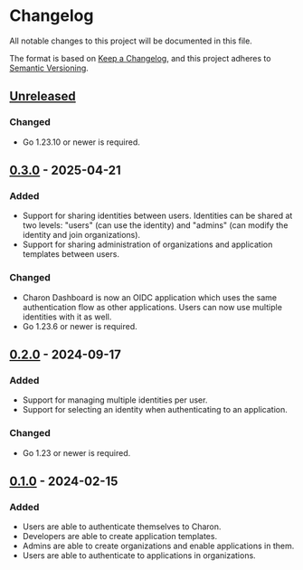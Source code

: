 # Changelog

All notable changes to this project will be documented in this file.

The format is based on [Keep a Changelog](https://keepachangelog.com/en/1.0.0/),
and this project adheres to [Semantic Versioning](https://semver.org/spec/v2.0.0.html).

## [Unreleased]

### Changed

- Go 1.23.10 or newer is required.

## [0.3.0] - 2025-04-21

### Added

- Support for sharing identities between users. Identities can be shared at two levels:
  "users" (can use the identity) and "admins" (can modify the identity and join organizations).
- Support for sharing administration of organizations and application templates between users.

### Changed

- Charon Dashboard is now an OIDC application which uses the same authentication flow as
  other applications. Users can now use multiple identities with it as well.
- Go 1.23.6 or newer is required.

## [0.2.0] - 2024-09-17

### Added

- Support for managing multiple identities per user.
- Support for selecting an identity when authenticating to an application.

### Changed

- Go 1.23 or newer is required.

## [0.1.0] - 2024-02-15

### Added

- Users are able to authenticate themselves to Charon.
- Developers are able to create application templates.
- Admins are able to create organizations and enable applications in them.
- Users are able to authenticate to applications in organizations.

[unreleased]: https://gitlab.com/charon/charon/-/compare/v0.3.0...main
[0.3.0]: https://gitlab.com/charon/charon/-/compare/v0.2.0...v0.3.0
[0.2.0]: https://gitlab.com/charon/charon/-/compare/v0.1.0...v0.2.0
[0.1.0]: https://gitlab.com/charon/charon/-/tags/v0.1.0

<!-- markdownlint-disable-file MD024 -->
